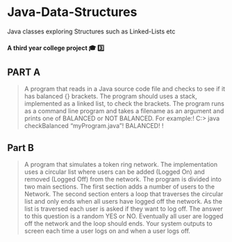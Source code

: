 # Java-Data-Structures
Java classes exploring Structures such as Linked-Lists etc

#### A third year college project :mortar_board: :three:

## PART A
> A program that reads in a Java source code file and checks to see if it has
> balanced {} brackets. The program should uses a stack, implemented as a linked list, to
> check the brackets.
> The program runs as a command line program and takes a filename as an
> argument and prints one of BALANCED or NOT BALANCED.
> For example:!
> C:> java checkBalanced “myProgram.java”!
> BALANCED! !
  
  
  
## Part B
> A program that simulates a token ring network. The implementation uses a circular
> list where users can be added (Logged On) and removed (Logged Off) from the network.
> The program is divided into two main sections.
> The first section adds a number of users to the Network. 
> The second section enters a loop that traverses the circular list and only ends when
> all users have logged off the network. 
> As the list is traversed each user is asked if they want to log off.
> The answer to this question is a random YES or NO. Eventually all user are logged off
> the network and the loop should ends.
> Your system outputs to screen each time a user logs on and when a user logs off.
  
  
  

